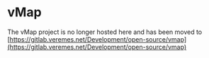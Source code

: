 # vMap

The vMap project is no longer hosted here and has been moved to [https://gitlab.veremes.net/Development/open-source/vmap](https://gitlab.veremes.net/Development/open-source/vmap)
